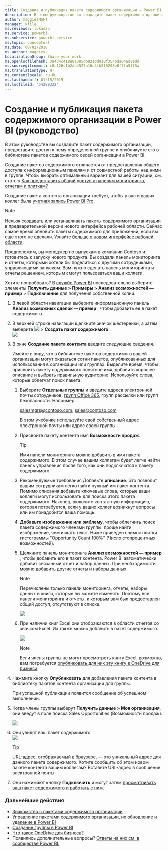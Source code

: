 ```yaml
---
title: Создание и публикация пакета содержимого организации — Power BI
description: В этом руководстве вы создадите пакет содержимого организации, предоставите доступ к нему только определенной группе и опубликуете его в библиотеке пакетов содержимого в Power BI в своей организации.
author: maggiesMSFT
manager: kfile
ms.reviewer: lukaszp
ms.service: powerbi
ms.subservice: powerbi-service
ms.topic: conceptual
ms.date: 08/02/2018
ms.author: maggies
LocalizationGroup: Share your work
ms.openlocfilehash: 3a434c418e8a385db921dd910f354bda04ad8edd
ms.sourcegitcommit: c8c126c1b2ab4527a16a4fb8f5208e0f7fa5ff5a
ms.translationtype: HT
ms.contentlocale: ru-RU
ms.lasthandoff: 01/15/2019
ms.locfileid: "54289332"
---
```

# <a name="create-and-publish-a-power-bi-organizational-content-pack-tutorial"></a>Создание и публикация пакета содержимого организации в Power BI (руководство)

В этом руководстве вы создадите пакет содержимого организации, предоставите доступ к нему определенной группе и опубликуете его в библиотеке пакетов содержимого своей организации в Power BI.

Создание пакетов содержимого отличается от предоставления общего доступа к информационным панелям и от совместной работы над ними в группе. Чтобы выбрать оптимальный вариант для вашей ситуации, см. статью [Как предоставить общий доступ к панелям мониторинга, отчетам и плиткам?](service-how-to-collaborate-distribute-dashboards-reports.md)

Создание пакета контента организации требует, чтобы у вас и ваших коллег была [учетная запись Power BI Pro](https://powerbi.microsoft.com/pricing). 

> [!NOTE]
> Нельзя создавать или устанавливать пакеты содержимого организации в предварительной версии нового интерфейса рабочей области. Сейчас самое время обновить пакеты содержимого для приложений, если вы еще этого не сделали. Узнайте [больше о новом интерфейсе рабочей области](service-create-the-new-workspaces.md).
> 

Предположим, вы менеджер по выпускам в компании Contoso и готовитесь к запуску нового продукта.  Вы создали панель мониторинга и отчеты, которыми хотели бы поделиться с другими сотрудниками, управляющими запуском. Вам нужно сделать панель мониторинга и отчеты решением, которым смогут пользоваться ваши коллеги. 

Хотите попробовать? В [службе Power BI](https://powerbi.com) последовательно выберите элементы **Получить данные > Примеры > Анализ возможностей — пример** > **Подключение** для получения собственной копии. 

1. В левой области навигации выберите информационную панель **Анализ возможных сделок — пример** , чтобы добавить ее в пакет содержимого.
2. В верхней строке навигации щелкните значок шестеренки, а затем выберите ![](media/service-organizational-content-pack-create-and-publish/cog.png) > **Создать пакет содержимого**.    
   ![](media/service-organizational-content-pack-create-and-publish/pbi_create_contpk.png)
3. В окне **Создание пакета контента** введите следующие сведения.  
   
   Имейте в виду, что в библиотеке пакетов содержимого вашей организации могут оказаться сотни пакетов, опубликованных для использования в организации или группах. Выделите время, чтобы присвоить пакету содержимого понятное имя, добавить хорошее описание и выбрать правильную аудиторию.  Используйте слова, которые облегчат поиск пакета.
   
   1. Выберите **Отдельные группы** и введите адреса электронной почты сотрудников, [групп Office 365](https://support.office.com/article/Create-a-group-in-Office-365-7124dc4c-1de9-40d4-b096-e8add19209e9), групп рассылки или групп безопасности. Например:
      
        salesmgrs@contoso.com; sales@contoso.com
      
      В этом учебнике используйте свой собственный адрес электронной почты или адрес своей группы.
   
   2. Присвойте пакету контента имя **Возможности продаж**.
   
      > [!TIP]
      > Имя панели мониторинга можно добавить в имя пакета содержимого. В этом случае вашим коллегам будет легче найти панель управления после того, как они подключатся к пакету содержимого.
      > 
      > 
   
   3. Рекомендуемые требования Добавьте **описание**. Это позволит вашим сотрудникам легко найти нужный им пакет контента. Помимо описания добавьте ключевые слова, которые ваши коллеги могут использовать для поиска этого пакета содержимого. Наконец, включите контактную информацию, которая потребуется, если у ваших коллег возникнут вопросы или им понадобится ваша помощь.
   
   4. **Добавьте изображение или эмблему**, чтобы облегчить поиск пакета содержимого членами группы: проще найти изображение, чем искать текст. Ниже приведен снимок плитки гистограммы "Opportunity Count 100%" (Число стопроцентных возможностей).
   
   5. Щелкните панель мониторинга **Анализ возможностей — пример** , чтобы добавить его в пакет контента.  Power BI автоматически добавит связанный отчет и набор данных. При необходимости можно добавить другие отчеты и наборы данных.
   
      > [!NOTE]
      >  Перечислены только панели мониторинга, отчеты, наборы данных и книги, которые вы можете изменять. Поэтому все панели мониторинга и отчеты, к которым вам был предоставлен общий доступ, отсутствуют в списке.
      > 
      > 
   
      ![](media/service-organizational-content-pack-create-and-publish/cpwindow.png) 
   
   6. При наличии книг Excel они отображаются в области отчетов со значком Excel. Их также можно добавить в пакет содержимого.
   
      ![](media/service-organizational-content-pack-create-and-publish/pbi_orgcontpkexcel.png)
   
      > [!NOTE]
      > Если члены группы не могут просмотреть книгу Excel, возможно, вам потребуется [опубликовать для них эту книгу в OneDrive для бизнеса](https://support.office.com/article/Share-documents-or-folders-in-Office-365-1fe37332-0f9a-4719-970e-d2578da4941c).
      > 
      > 
4. Нажмите кнопку **Опубликовать** для добавления пакета контента в библиотеку пакетов контента организации для группы.  
   
   При успешной публикации появится сообщение об успешном выполнении. 
5. Когда члены группы выберут **Получить данные > Моя организация**, они введут в поле поиска Sales Opportunities (Возможности продаж).
   
   ![](media/service-organizational-content-pack-create-and-publish/cp_searchbox.png) 
6. Они увидят ваш пакет содержимого.  
   ![](media/service-organizational-content-pack-create-and-publish/powerbi-find-content-pack-organization.png) 
   
   > [!TIP]
   > URL-адрес, отображаемый в браузере, — это уникальный адрес для данного пакета содержимого.  Хотите сообщить об этом новом пакете контента вашим коллегам?  Вставьте URL-адрес в сообщение электронной почты.
   > 
   > 
7. Они нажимают кнопку **Подключить** и могут затем [просматривать ваш пакет содержимого и работать с ним](service-organizational-content-pack-copy-refresh-access.md). 

### <a name="next-steps"></a>Дальнейшие действия
* [Знакомство с пакетами содержимого организации](service-organizational-content-pack-introduction.md)  
* [Управление пакетами содержимого организации, их обновление и удаление в Power BI](service-organizational-content-pack-manage-update-delete.md)  
* [Создание группы в Power BI](service-create-distribute-apps.md)  
* [Что такое OneDrive для бизнеса?](https://support.office.com/article/What-is-OneDrive-for-Business-187f90af-056f-47c0-9656-cc0ddca7fdc2)
* Появились дополнительные вопросы? [Ответы на них см. в сообществе Power BI.](http://community.powerbi.com/)

